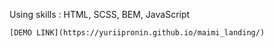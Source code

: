 
Using skills : HTML, SCSS, BEM, JavaScript
    
    
    [DEMO LINK](https://yuriipronin.github.io/maimi_landing/)

